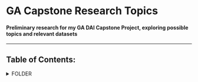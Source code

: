 # GA Capstone Research Topics

#### Preliminary research for my GA DAI Capstone Project, exploring possible topics and relevant datasets

---
## Table of Contents:





<details>
  <summary>FOLDER</summary>
  
  ### Folder name
1. doc 1
2. doc 2
3. etc

  ```
</details>





- .gitignore - feel free to gitIgnore this! I won't mind.
- README.md - you are here! Hi!
- data_dictionary.txt - relevant data labels
- eda_linguistics.ipynb - jupyter notebook EDA of linguistic data
- eda_space.ipynb - jupyter notebook EDA of space topic
---
## Notes:

### Linguistics: 
- some uncommon/non ASCII characters have to be dealt with
- will have to scrape from UNESCO for # of speakers
- data for revitalization (unsure if I can find it)
- [Grambank](https://grambank.clld.org/)
- [Glottolog](https://github.com/glottolog/glottolog/tree/master)
- [CLDF](https://cldf.clld.org/) - Cross-Linguistic Data Formats
- glotto has huge data set compared to gram, but lots of missing data - check this out

##### Data Cleaning:
###### Glottolog
- Nulls:
> Countries - drop - location data from lat/long
> Macroarea - drop - geo/political subdivisions, irrelevant

